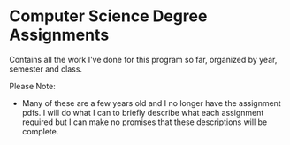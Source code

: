 # Computer Science Degree Assignments
Contains all the work I've done for this program so far, organized by year, semester and class.

Please Note:
* Many of these are a few years old and I no longer have the assignment pdfs. I will do what I can to briefly describe what each assignment required but I can make no promises that these descriptions will be complete.
